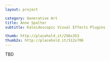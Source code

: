 ```yaml
---
layout: project

category: Generative Art
title: Anne Spalter
subtitle: Kaleidoscopic Visual Effects Plugins

thumb: http://placehold.it/256x353
thumb2x: http://placehold.it/512x706
---
```


TBD
